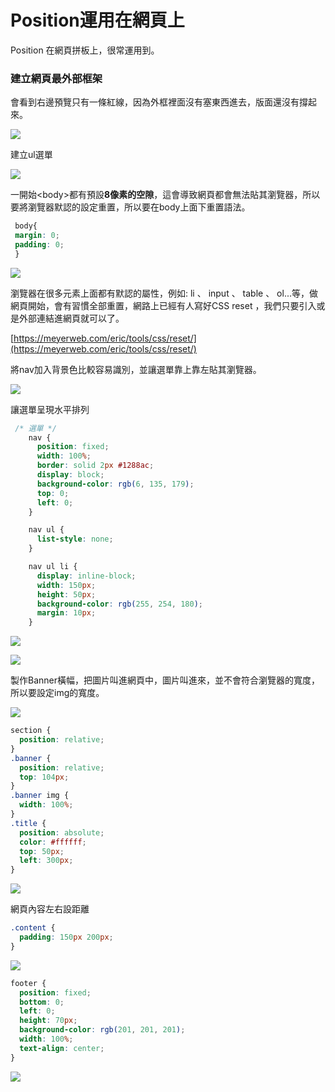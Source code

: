 # Position運用在網頁上

Position 在網頁拼板上，很常運用到。

### 建立網頁最外部框架

會看到右邊預覽只有一條紅線，因為外框裡面沒有塞東西進去，版面還沒有撐起來。

![](.gitbook/assets/image%20%288%29.png)

建立ul選單

![](.gitbook/assets/image%20%284%29.png)

一開始&lt;body&gt;都有預設**8像素的空隙**，這會導致網頁都會無法貼其瀏覽器，所以要將瀏覽器默認的設定重置，所以要在body上面下重置語法。

```css
 body{ 
 margin: 0; 
 padding: 0; 
 }
```

![](.gitbook/assets/image.png)

瀏覽器在很多元素上面都有默認的屬性，例如: li 、 input 、 table 、 ol...等，做網頁開始，會有習慣全部重置，網路上已經有人寫好CSS reset ，我們只要引入或是外部連結進網頁就可以了。

[https://meyerweb.com/eric/tools/css/reset/](https://meyerweb.com/eric/tools/css/reset/)

將nav加入背景色比較容易識別，並讓選單靠上靠左貼其瀏覽器。

![](.gitbook/assets/image%20%2840%29.png)

讓選單呈現水平排列

```css
 /* 選單 */
    nav {
      position: fixed;
      width: 100%;
      border: solid 2px #1288ac;
      display: block;
      background-color: rgb(6, 135, 179);
      top: 0;
      left: 0;
    }

    nav ul {
      list-style: none;
    }

    nav ul li {
      display: inline-block;
      width: 150px;
      height: 50px;
      background-color: rgb(255, 254, 180);
      margin: 10px;
    }
```

![](.gitbook/assets/image%20%2848%29.png)

![](.gitbook/assets/image%20%283%29.png)

製作Banner橫幅，把圖片叫進網頁中，圖片叫進來，並不會符合瀏覽器的寬度，所以要設定img的寬度。

![](.gitbook/assets/image%20%2823%29.png)

```css
section {
  position: relative;
}
.banner {
  position: relative;
  top: 104px;
}
.banner img {
  width: 100%;
}
.title {
  position: absolute;
  color: #ffffff;
  top: 50px;
  left: 300px;
}
```

![](.gitbook/assets/image%20%2843%29.png)

網頁內容左右設距離

```css
.content {
  padding: 150px 200px;
}
```

![](.gitbook/assets/image%20%289%29.png)

```css
footer {
  position: fixed;
  bottom: 0;
  left: 0;
  height: 70px;
  background-color: rgb(201, 201, 201);
  width: 100%;
  text-align: center;
}
```

![](.gitbook/assets/image%20%2842%29.png)

